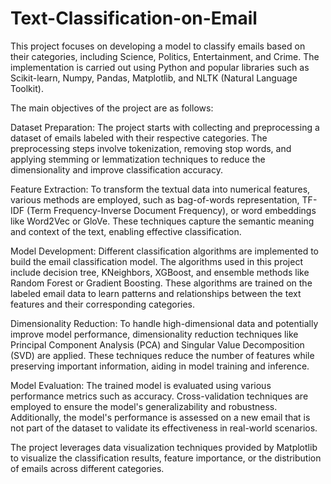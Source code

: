 # Text-Classification-on-Email
This project focuses on developing a model to classify emails based on their categories, including Science, Politics, Entertainment, and Crime. The implementation is carried out using Python and popular libraries such as Scikit-learn, Numpy, Pandas, Matplotlib, and NLTK (Natural Language Toolkit).

The main objectives of the project are as follows:

Dataset Preparation: The project starts with collecting and preprocessing a dataset of emails labeled with their respective categories. The preprocessing steps involve tokenization, removing stop words, and applying stemming or lemmatization techniques to reduce the dimensionality and improve classification accuracy.

Feature Extraction: To transform the textual data into numerical features, various methods are employed, such as bag-of-words representation, TF-IDF (Term Frequency-Inverse Document Frequency), or word embeddings like Word2Vec or GloVe. These techniques capture the semantic meaning and context of the text, enabling effective classification.

Model Development: Different classification algorithms are implemented to build the email classification model. The algorithms used in this project include decision tree, KNeighbors, XGBoost, and ensemble methods like Random Forest or Gradient Boosting. These algorithms are trained on the labeled email data to learn patterns and relationships between the text features and their corresponding categories.

Dimensionality Reduction: To handle high-dimensional data and potentially improve model performance, dimensionality reduction techniques like Principal Component Analysis (PCA) and Singular Value Decomposition (SVD) are applied. These techniques reduce the number of features while preserving important information, aiding in model training and inference.

Model Evaluation: The trained model is evaluated using various performance metrics such as accuracy. Cross-validation techniques are employed to ensure the model's generalizability and robustness. Additionally, the model's performance is assessed on a new email that is not part of the dataset to validate its effectiveness in real-world scenarios.

The project leverages data visualization techniques provided by Matplotlib to visualize the classification results, feature importance, or the distribution of emails across different categories.

